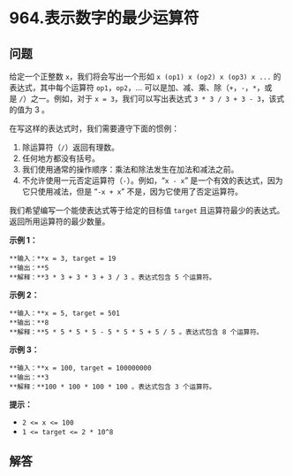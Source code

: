 # 964.表示数字的最少运算符

## 问题

给定一个正整数 `x`，我们将会写出一个形如 `x (op1) x (op2) x (op3) x ...` 的表达式，其中每个运算符 `op1`，`op2`，… 可以是加、减、乘、除（`+`，`-`，`*`，或是 `/`）之一。例如，对于 `x = 3`，我们可以写出表达式 `3 * 3 / 3 + 3 - 3`，该式的值为 3 。

在写这样的表达式时，我们需要遵守下面的惯例：

1. 除运算符（`/`）返回有理数。
2. 任何地方都没有括号。
3. 我们使用通常的操作顺序：乘法和除法发生在加法和减法之前。
4. 不允许使用一元否定运算符（`-`）。例如，“`x - x`” 是一个有效的表达式，因为它只使用减法，但是 “`-x + x`” 不是，因为它使用了否定运算符。 

我们希望编写一个能使表达式等于给定的目标值 `target` 且运算符最少的表达式。返回所用运算符的最少数量。

**示例 1：**

```
**输入：**x = 3, target = 19
**输出：**5
**解释：**3 * 3 + 3 * 3 + 3 / 3 。表达式包含 5 个运算符。

```

**示例 2：**

```
**输入：**x = 5, target = 501
**输出：**8
**解释：**5 * 5 * 5 * 5 - 5 * 5 * 5 + 5 / 5 。表达式包含 8 个运算符。

```

**示例 3：**

```
**输入：**x = 100, target = 100000000
**输出：**3
**解释：**100 * 100 * 100 * 100 。表达式包含 3 个运算符。
```

**提示：**

* `2 <= x <= 100`
* `1 <= target <= 2 * 10^8`



## 解答

